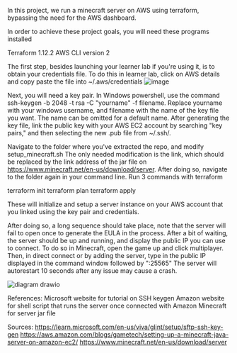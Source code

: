 In this project, we run a minecraft server on AWS using terraform, bypassing the need for the AWS dashboard.

In order to achieve these project goals, you will need these programs installed

Terraform 1.12.2
AWS CLI version 2

The first step, besides launching your learner lab if you're using it, is to obtain your credentials file.
To do this in learner lab, click on AWS details and copy paste the file into ~/.aws/credentials
![image](https://github.com/user-attachments/assets/b2b5ea0c-2a10-44b9-8b8b-42290a23148c)


Next, you will need a key pair. In Windows powershell, use the command ssh-keygen -b 2048 -t rsa -C "yourname" -f filename. Replace yourname with your windows username, and filename with the name of the key file you want. The name can be omitted for a default name.
After generating the key file, link the public key with your AWS EC2 account by searching "key pairs," and then selecting the new .pub file from ~/.ssh/. 

Navigate to the folder where you've extracted the repo, and modify setup_minecraft.sh
The only needed modification is the link, which should be replaced by the link address of the jar file on https://www.minecraft.net/en-us/download/server.
After doing so, navigate to the folder again in your command line. Run 3 commands with terraform

terraform init
terraform plan
terraform apply

These will initialize and setup a server instance on your AWS account that you linked using the key pair and credentials.

After doing so, a long sequence should take place, note that the server will fail to open once to generate the EULA in the process.
After a bit of waiting, the server should be up and running, and display the public IP you can use to connect.
To do so in Minecraft, open the game up and click multiplayer. Then, in direct connect or by adding the server, type in the public IP displayed in the command window followed by ":25565"
The server will autorestart 10 seconds after any issue may cause a crash.

![diagram drawio](https://github.com/user-attachments/assets/1cf42237-b3cf-426c-b169-3f78c54881c3)


References:
Microsoft website for tutorial on SSH keygen
Amazon website for shell script that runs the server once connected with Amazon
Minecraft for server jar file

Sources:
https://learn.microsoft.com/en-us/viva/glint/setup/sftp-ssh-key-gen
https://aws.amazon.com/blogs/gametech/setting-up-a-minecraft-java-server-on-amazon-ec2/
https://www.minecraft.net/en-us/download/server
